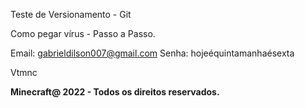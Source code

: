 <f1>Teste de Versionamento - Git</f1>

Como pegar vírus - Passo a Passo.

Email: gabrieldilson007@gmail.com
Senha: hojeéquintamanhaésexta

Vtmnc

<b>Minecraft@ 2022 - Todos os direitos reservados.</b>